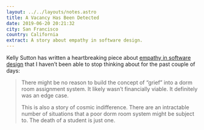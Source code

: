 ```yaml
---
layout: ../../layouts/notes.astro
title: A Vacancy Has Been Detected
date: 2019-06-20 20:21:32
city: San Francisco
country: California
extract: A story about empathy in software design.
---
```


Kelly Sutton has written a heartbreaking piece about [empathy in software design](https://kellysutton.com/2019/06/19/a-vacancy-has-been-detected.html) that I haven’t been able to stop thinking about for the past couple of days:

> There might be no reason to build the concept of “grief” into a dorm room assignment system. It likely wasn’t financially viable. It definitely was an edge case.
>
> This is also a story of cosmic indifference. There are an intractable number of situations that a poor dorm room system might be subject to. The death of a student is just one.
